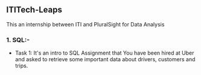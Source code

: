 ## ITITech-Leaps
This an internship between ITI and PluralSight for Data Analysis

### 1.  SQL:-
- Task 1: It's an intro to SQL Assignment that You have been hired at Uber and asked to retrieve some important data about drivers, customers and trips.
